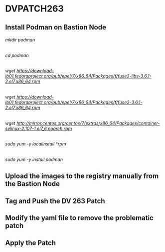 # DVPATCH263

## Install Podman on Bastion Node
>
###### mkdir podman
###### cd podman
###### wget https://download-ib01.fedoraproject.org/pub/epel/7/x86_64/Packages/f/fuse3-libs-3.6.1-2.el7.x86_64.rpm
###### wget https://download-ib01.fedoraproject.org/pub/epel/7/x86_64/Packages/f/fuse3-3.6.1-2.el7.x86_64.rpm
###### wget http://mirror.centos.org/centos/7/extras/x86_64/Packages/container-selinux-2.107-1.el7_6.noarch.rpm
###### sudo yum -y localinstall *rpm
###### sudo yum -y install podman


## Upload the images to the registry manually from the Bastion Node


## Tag and Push the DV 263 Patch



## Modify the yaml file to remove the problematic patch



## Apply the Patch



